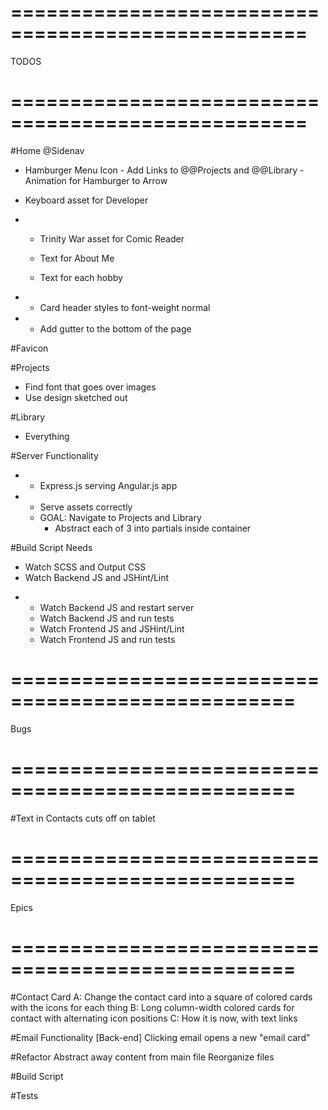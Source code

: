 ===================================================
===================================================

TODOS

===================================================
===================================================

#Home
  @Sidenav
   - Hamburger Menu Icon
    - Add Links to @@Projects and @@Library
    - Animation for Hamburger to Arrow

  - Keyboard asset for Developer
* - Trinity War asset for Comic Reader

  - Text for About Me
  - Text for each hobby
* - Card header styles to font-weight normal
* - Add gutter to the bottom of the page

#Favicon

#Projects
  - Find font that goes over images
  - Use design sketched out

#Library
  - Everything

#Server Functionality
* - Express.js serving Angular.js app
* - Serve assets correctly
  - GOAL: Navigate to Projects and Library
    - Abstract each of 3 into partials inside container

#Build Script Needs
  - Watch SCSS and Output CSS
  - Watch Backend JS and JSHint/Lint 
* - Watch Backend JS and restart server
  - Watch Backend JS and run tests
  - Watch Frontend JS and JSHint/Lint
  - Watch Frontend JS and run tests

==================================================
==================================================

Bugs

==================================================
==================================================

#Text in Contacts cuts off on tablet

==================================================
==================================================

Epics

==================================================
==================================================

#Contact Card
A: Change the contact card into a square of colored cards with the icons for each thing
B: Long column-width colored cards for contact with alternating icon positions
C: How it is now, with text links

#Email Functionality [Back-end]
Clicking email opens a new "email card"

#Refactor
Abstract away content from main file
Reorganize files

#Build Script

#Tests


